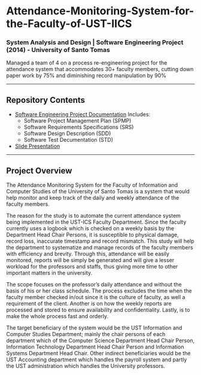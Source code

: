 # Attendance-Monitoring-System-for-the-Faculty-of-UST-IICS 
### System Analysis and Design | Software Engineering Project (2014) - University of Santo Tomas
Managed a team of 4 on a process re-engineering project for the attendance system that accommodates 30+ faculty members, cutting down paper work by 75% and diminishing record manipulation by 90%

---
## Repository Contents
* [Software Engineering Project Documentation](Attendance-Monitoring-System-Documentation-Paper.pdf) Includes:
  * Software Project Management Plan (SPMP)
  * Software Requirements Specifications (SRS)
  * Software Design Description (SDD)
  * Software Test Decumentation (STD)
* [Slide Presentation](Software-Engineering-Defense-Slide-Presentation.pdf)

---
## Project Overview 
<p>The Attendance Monitoring System for the Faculty of Information and Computer Studies of the University of Santo Tomas is a system that would help monitor and keep track of the daily and weekly attendance of the faculty members.</p>

<p>The reason for the study is to automate the current attendance system being implemented in the UST-ICS Faculty Department. Since the faculty currently uses a logbook which is checked on a weekly basis by the Department Head Chair Persons, it is susceptible to physical damage, record loss, inaccurate timestamp and record mismatch. This study will help the department to systematize and manage records of the faculty members with efficiency and brevity. Through this, attendance will be easily monitored, reports will be simply be generated and will give a lesser workload for the professors and staffs, thus giving more time to other important matters in the university.
</p>

<p>The scope focuses on the professor’s daily attendance and without the basis of his or her class schedule. The process excludes the time when the faculty member checked in/out since it is the culture of faculty, as well a requirement of the client. Another is on how the weekly reports are processed and stored to ensure availability and confidentiality. Lastly, is to make the whole process fast and orderly.</p>

<p>The target beneficiary of the system would be the UST Information and Computer Studies Department; mainly the chair persons of each department which of the Computer Science Department Head Chair Person, Information Technology Department Head Chair Person and Information Systems Department Head Chair. Other indirect beneficiaries would be the UST Accounting department which handles the payroll system and partly the UST administration which handles the University professors.</p>
